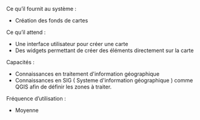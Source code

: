 Ce qu’il fournit au système : 

- Création des fonds de cartes

Ce qu’il attend : 

- Une interface utilisateur pour créer une carte
- Des widgets permettant de créer des éléments directement sur la carte

Capacités :

 - Connaissances en traitement d'information géographique
 - Connaissances en SIG ( Systeme d'information géographique ) comme QGIS afin de définir les zones à traiter.

Fréquence d’utilisation : 

- Moyenne
